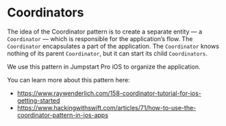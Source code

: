 # Coordinators

The idea of the Coordinator pattern is to create a separate entity — a `Coordinator` — which is responsible for the application’s flow. The `Coordinator` encapsulates a part of the application. The `Coordinator` knows nothing of its parent `Coordinator`, but it can start its child `Coordinators`.

We use this pattern in Jumpstart Pro iOS to organize the application.

You can learn more about this pattern here:

* https://www.raywenderlich.com/158-coordinator-tutorial-for-ios-getting-started
* https://www.hackingwithswift.com/articles/71/how-to-use-the-coordinator-pattern-in-ios-apps